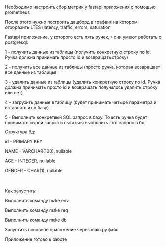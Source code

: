 Необходимо настроить сбор метрик у fastapi приложения с помощью prometheus

После этого нужно построить дашборд в графане на котором отобразить LTES
(latency, traffic, errors, saturation)

Fastapi приложение, у которого есть пять ручек, 
и они умеют работать с postgresql: 

1 - получить данные из таблицы (получить конкретную строку по id. 
Ручка должна принимать просто id и возвращать строку)

2 - получить все данные из таблицы (просто ручка, которая возвращает
все данные из таблицы)

3 - удалить данные из таблицы (удалить конкретную строку по id. 
Ручка должна принимать просто id и возвращать получилось 
удалить строку или нет)

4 - загрузить данные в таблицу (будет принимать четыре параметра и вставлять их в базу)

5 - Выполнить конкретный SQL запрос в базу. То есть ручка будет
принимать сырой запрос и пытаться выполнить этот запрос в бд

Структура бд:

id - PRIMARY KEY

NAME - VARCHAR(100), nullable

AGE - INTEGER, nullable

GENDER - CHAR(1), nullable

\
\
Как запустить:

Выполнить команду make env

Выполнить команду make req

Выполнить команду make db

Запустить основное приложение через main.py файл 

Приложение готово к работе
